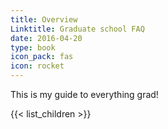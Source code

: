 ```yaml
---
title: Overview
Linktitle: Graduate school FAQ
date: 2016-04-20
type: book
icon_pack: fas
icon: rocket
---
```


This is my guide to everything grad!

{{< list_children >}}
